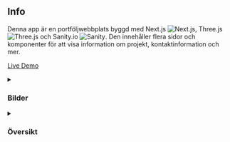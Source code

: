 ## Info

Denna app är en portföljwebbplats byggd med Next.js ![Next.js](https://img.shields.io/badge/Next.js-000000?style=flat&logo=next.js&logoColor=white), Three.js ![Three.js](https://img.shields.io/badge/Three.js-000000?style=flat&logo=three.js&logoColor=white) och Sanity.io ![Sanity](https://img.shields.io/badge/Sanity-000000?style=flat&logo=sanity&logoColor=white). Den innehåller flera sidor och komponenter för att visa information om projekt, kontaktinformation och mer.

[Live Demo](https://www.isoaho.se/)

<details>
<summary>

### Bilder

</summary>

![Home Page](/public/preview/home-page.png)
![About Page](/public/preview/about-page.png)
![Contact Page](/public/preview/contact-page.png)
![Projects Page](/public/preview/projects-page.png)

</details>

<details>
<summary>

### Översikt

</summary>

#### `src/app/page.jsx`

- **Beskrivning**: Startsidan.
- **Innehåll**:
  - Innehåller navigationskomponenten (`Navigation`).
  - Innehåller en 3D-modellvisare (`RenderModel`).

#### `src/app/(sub pages)/about/page.jsx`

- **Beskrivning**: Om mig-sidan.
- **Innehåll**:
  - Innehåller information om mig som utvecklare och vem jag är (`AboutDetails`).
  - Innehåller en 3D-modellvisare (`RenderModel`).

#### `src/app/(sub pages)/contact/page.jsx`

- **Beskrivning**: Kontakt-sidan.
- **Innehåll**:
  - Innehåller en rubrik och beskrivning.
  - Innehåller ett kontaktformulär (`Form`).

#### `src/app/(sub pages)/projects/page.jsx`

- **Beskrivning**: Projekt-sidan.
- **Innehåll**:
  - Innehåller en lista över projekt (`Projects`).
  - Innehåller en 3D-modellvisare (`RenderModel`).

#### `src/app/(sub pages)/projects/[slug]/page.jsx`

- **Beskrivning**: Projektdetaljsidan.
- **Innehåll**:
  - Visar detaljer om ett specifikt projekt (`ProjectDetails`).

### Komponenter

#### `src/components/navigation/index.jsx`

- **Beskrivning**: Navigationskomponenten.
- **Innehåll**:
  - Använder `NavButton` för att skapa navigationsknappar.
  - Dynamiskt layout beroende på skärmstorlek.

#### `src/components/projects/index.jsx`

- **Beskrivning**: Projektkomponenten.
- **Innehåll**:
  - Visar en lista över projekt (`ProjectList`).

#### `src/components/about/index.jsx`

- **Beskrivning**: Om mig-komponenten.
- **Innehåll**:
  - Visar olika sektioner med information och statistik.

#### `src/components/contact/Form.jsx`

- **Beskrivning**: Kontaktformulärkomponenten.
- **Innehåll**:
  - Hanterar formulärinmatning och skickar e-post via EmailJS.

### Sanity

#### `sanity.config.js`

- **Beskrivning**: Konfigurationsfil för Sanity Studio.
- **Innehåll**:
  - Definierar projekt-ID och dataset.
  - Inkluderar plugins som `visionTool` och `structureTool`.

#### `src/sanity/schemaTypes/index.js`

- **Beskrivning**: Schema för Sanity.
- **Innehåll**:
  - Definierar dokumenttyper som "category" och "project".

#### `src/sanity/structure.js`

- **Beskrivning**: Struktur för Sanity Studio.
- **Innehåll**:
  - Definierar hur dokumenttyper ska visas i Sanity Studio.
  </details>
